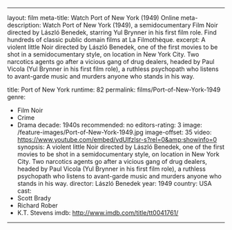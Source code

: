 ---

layout: film
meta-title: Watch Port of New York (1949) Online
meta-description:  Watch Port of New York (1949), a semidocumentary Film Noir directed by László Benedek, starring Yul Brynner in his first film role. Find hundreds of classic public domain films at La Filmothèque.
excerpt: A violent little Noir directed by László Benedek, one of the first movies to be shot in a semidocumentary style, on location in New York City. Two narcotics agents go after a vicious gang of drug dealers, headed by Paul Vicola (Yul Brynner in his first film role), a ruthless psychopath who listens to avant-garde music and murders anyone who stands in his way.

title: Port of New York
runtime: 82
permalink: films/Port-of-New-York-1949
genre:
- Film Noir
- Crime
- Drama
decade: 1940s
recommended: no
editors-rating: 3
image: /feature-images/Port-of-New-York-1949.jpg
image-offset: 35
video: https://www.youtube.com/embed/vdUIfzlsr-s?rel=0&amp;showinfo=0
synopsis: A violent little Noir directed by László Benedek, one of the first movies to be shot in a semidocumentary style, on location in New York City. Two narcotics agents go after a vicious gang of drug dealers, headed by Paul Vicola (Yul Brynner in his first film role), a ruthless psychopath who listens to avant-garde music and murders anyone who stands in his way.
director: László Benedek
year: 1949
country: USA
cast:
- Scott Brady
- Richard Rober
-  K.T. Stevens
imdb: http://www.imdb.com/title/tt0041761/

---